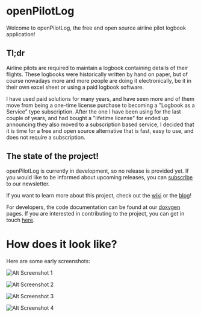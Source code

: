 # openPilotLog

Welcome to openPilotLog, the free and open source airline pilot logbook application!

## Tl;dr

Airline pilots are required to maintain a logbook containing details of their flights. These logbooks were historically written by hand on paper, but of course nowadays more and more people are doing it electronically, be it in their own excel sheet or using a paid logbook software.

I have used paid solutions for many years, and have seen more and of them move from being a one-time license purchase to becoming a "Logbook as a Service" type subscription. After the one I have been using for the last couple of years, and had bought a "lifetime license" for ended up announcing they also moved to a subscription based service, I decided that it is time for a free and open source alternative that is fast, easy to use, and does not require a subscription.

## The state of the project!

openPilotLog is currently in development, so no release is provided yet. If you would like to be informed about upcoming releases, you can [subscribe](https://turowsky.eu/?page_id=112) to our newsletter.

If you want to learn more about this project, check out the [wiki](https://github.com/fiffty-50/openpilotlog/wiki) or the [blog](https://turowsky.eu/)!

For developers, the code documentation can be found at our [doxygen](https://fiffty-50.github.io/openPilotLog/) pages. If you are interested in contributing to the project, you can get in touch [here](mailto:felix.turo@gmail.com?subject=[GitHub]%20Contributing%20to%20openPilotLog).

# How does it look like?

Here are some early screenshots:

![Alt Screenshot 1](assets/screenshots/logbookwidget_light.png)

![Alt Screenshot 2](assets/screenshots/newflight_1_dark.png)

![Alt Screenshot 3](assets/screenshots/newflight_2_light.png)

![Alt Screenshot 4](assets/screenshots/pilotsdialog_dark.png)
